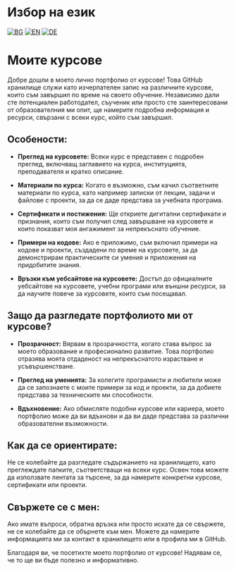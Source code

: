 # Избор на език

[![BG](https://img.shields.io/badge/LANG-BG-red.svg)](https://github.com/Ivan-Plamenov/MyCoursesPortfolio/blob/main/README.bg.md)
[![EN](https://img.shields.io/badge/LANG-EN-blue.svg)](https://github.com/Ivan-Plamenov/MyCoursesPortfolio/blob/main/README.md)
[![DE](https://img.shields.io/badge/LANG-DE-green.svg)](https://github.com/Ivan-Plamenov/MyCoursesPortfolio/blob/main/README.de.md)

# Моите курсове

Добре дошли в моето лично портфолио от курсове! Това GitHub хранилище служи като изчерпателен запис на различните курсове, които съм завършил по време на своето обучение. Независимо дали сте потенциален 
работодател, съученик или просто сте заинтересовани от образователния ми опит, ще намерите подробна информация и ресурси, свързани с всеки курс, който съм завършил.

## Особености:

- **Преглед на курсовете:** Всеки курс е представен с подробен преглед, включващ заглавието на курса, институцията, преподавателя и кратко описание.

- **Материали по курса:** Когато е възможно, съм качил съответните материали по курса, като например записки от лекции, задачи и файлове с проекти, за да се даде представа за учебната програма.

- **Сертификати и постижения:** Ще откриете дигитални сертификати и признания, които съм получил след завършване на курсовете и които показват моя ангажимент за непрекъснато обучение.

- **Примери на кодове:** Ако е приложимо, съм включил примери на кодове и проекти, създадени по време на курсовете, за да демонстрирам практическите си умения и приложения на придобитите знания.

- **Връзки към уебсайтове на курсовете:** Достъп до официалните уебсайтове на курсовете, учебни програми или външни ресурси, за да научите повече за курсовете, които съм посещавал.

## Защо да разгледате портфолиото ми от курсове?

- **Прозрачност:** Вярвам в прозрачността, когато става въпрос за моето образование и професионално развитие. Това портфолио отразява моята отдаденост на непрекъснатото израстване и усъвършенстване.

- **Преглед на уменията:** За колегите програмисти и любители може да се запознаете с моите примери за код и проекти, за да добиете представа за техническите ми способности.

- **Вдъхновение:** Ако обмисляте подобни курсове или кариера, моето портфолио може да ви вдъхнови и да ви даде представа за различни образователни възможности.

## Как да се ориентирате:

Не се колебайте да разгледате съдържанието на хранилището, като преглеждате папките, съответстващи на всеки курс. Освен това можете да използвате лентата за търсене, за да намерите конкретни курсове,
сертификати или проекти.

## Свържете се с мен:

Ако имате въпроси, обратна връзка или просто искате да се свържете, не се колебайте да се обърнете към мен. Можете да намерите информацията ми за контакт в хранилището или в профила ми в GitHub.

Благодаря ви, че посетихте моето портфолио от курсове! Надявам се, че то ще ви бъде полезно и информативно.
